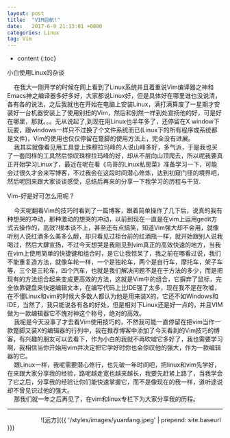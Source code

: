 ```yaml
---
layout: post
title:  "VIM启航!"
date:   2017-6-9 21:13:01 +0800
categories: Linux
tag: Vim
---
```


* content
{:toc}



小白使用Linux的杂谈


&nbsp;&nbsp;&nbsp;&nbsp;在我大一刚开学的时候在网上看到了Linux系统并且着重说Vim编译器之神和Emacs神之编译器多好多好，大家都说Linux好，但是具体好在哪里谁也没说清，各有各的说法，之后我就也在开始在电脑上安装Linux，满打满算废了一星期才安装好一台机器安装上了使用别扭的Vim，然后和别然一样到处宣扬他的好，可是好在哪里，那就。。。无从说起了,到现在用Linux也半年多了，还停留在X window下玩耍，跟windows一样只不过换了个文件系统而已(Linux下的所有程序或系统都是文件)，Vim的使用也仅仅停留在蹩脚的使用方法上，完全没有进展。<br>
&nbsp;&nbsp;&nbsp;&nbsp;我其实就像看见用工具登上珠穆拉玛峰的人说山峰多好，多气派，于是我也买了一套同样的工具然后惊叹珠穆拉玛峰的好，却从不层向山顶爬去，所以呢我要真正开始学习Linux了，最近在呢在看《鸟哥的Linux私房菜》准备学习一下，可能会过很久才会来写博客，不过我会在这段时间潜心修炼，达到初窥门径的境界吧，然后呢回来跟大家谈谈感受，总结后再来的分享一下我学习的历程与干货.



Vim-好是好可怎么用呢？


&nbsp;&nbsp;&nbsp;&nbsp;今天呢翻看Vim的技巧时看到了一篇博客，跟着简单操作了几下后，说真的我有种想哭的冲动，那种激动的想哭的冲动，以前到现在一直是在vim上运用gedit方式去操作的，高效?根本谈不上，甚至还有点搞笑，知道Vim强大却不会用，就像听别人说红酒多么美多么醇，却只看见过柜台前的红酒瓶一样，就开始跟别人说我喝过，然后大肆宣扬，不过今天想哭是我刚见到vim真正的高效快速的地方，当我在vim上使用简单的快捷键和组合时，是它让我惊呆了，我之前在哪看过说，我们不能重复造方法，就像车轮一样，一个是独轮车，两个是自行车，摩托车，架子车等，三个是三轮车，四个汽车，也就是我们解决问题不是在于方法的多少，而是把现有的方法组合起来变成更高效的方法，这就是Vim中的组合，它摒弃了鼠标，完全依靠键盘来快速编辑文本，在编写代码上比IDE强了太多，现在我不是在吹嘘，在不懂Linux和vim的时候大多数人都认为他是用来装X的，它还不如Windows和IDE，当然了，我只能说各有各的好处，但是相对下Linux还是好一点的，并且VIM做为一款编辑器它不愧对神这个称号，绝对的高效。<br>
&nbsp;&nbsp;&nbsp;&nbsp;我呢是今天没事了才去看Vim使用技巧的，不然我可能一直停留在把vim当作一款蹩脚又装X的编辑器的行列中，我在推荐博客中添加了今天看到的Vim技巧的博客，有兴趣的朋友可以去看下，作为小白的我就不再吹嘘它多好了，我也需要学习啊，我相信当你开始用vim并决定把它学好时你也会惊叹他的强大，作为一款编辑器的它。<br>
&nbsp;&nbsp;&nbsp;&nbsp;跟Linux一样，我呢需要潜心修行，也先破一年时间吧，把linux和vim先学好，在来跟大家分享我的经验，路呢越走宽也越来越长，我要先赶紧上路了，当我学会了它之后，分享我的经验让你们能快速掌握它，而不是像现在的我一样，道听途说却不曾见识过他的强大。<br>
&nbsp;&nbsp;&nbsp;&nbsp;那我们就一年之后再见了，在vim和linux专栏下为大家分享我的历程。<br>

-----------------------

&nbsp;&nbsp;&nbsp;&nbsp;&nbsp;&nbsp;&nbsp;&nbsp;&nbsp;&nbsp;&nbsp;&nbsp;&nbsp;&nbsp;&nbsp;&nbsp;&nbsp;&nbsp;&nbsp;&nbsp;![远方]({{ '/styles/images/yuanfang.jpeg' | prepend: site.baseurl  }})
